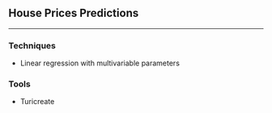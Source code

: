 ## House Prices Predictions
___

### Techniques

* Linear regression with multivariable parameters

### Tools

* Turicreate